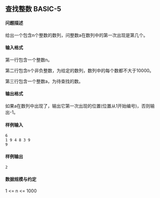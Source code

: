 ## 查找整数 BASIC-5

#### 问题描述

给出一个包含n个整数的数列，问整数a在数列中的第一次出现是第几个。

#### 输入格式

第一行包含一个整数n。

第二行包含n个非负整数，为给定的数列，数列中的每个数都不大于10000。

第三行包含一个整数a，为待查找的数。

#### 输出格式

如果a在数列中出现了，输出它第一次出现的位置(位置从1开始编号)，否则输出-1。

#### 样例输入

```
6
1 9 4 8 3 9
9
```

#### 样例输出

```
2
```

#### 数据规模与约定

1 <= n <= 1000
